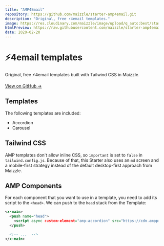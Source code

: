 ```yaml
---
title: "AMP4Email"
repository: https://github.com/maizzle/starter-amp4email.git
description: "Original, free ⚡4email templates."
image: https://res.cloudinary.com/maizzle/image/upload/q_auto:best/starters/amp4email.jpg
htmlPreview: https://raw.githubusercontent.com/maizzle/starter-amp4email/master/build_production/carousel.html
date: 2020-02-20
---
```


# ⚡4email templates

Original, free ⚡4email templates built with Tailwind CSS in Maizzle.

[View on GitHub &rarr;](https://github.com/maizzle/starter-amp4email.git)

## Templates

The following templates are included:

- Accordion
- Carousel

## Tailwind CSS

AMP templates don't allow inline CSS, so `important` is set to `false`  in `tailwind.config.js`. Because of that, this Starter also uses an `md` screen and a mobile-first strategy instead of the default desktop-first approach from Maizzle.

## AMP Components

For each component that you want to use in a template, you need to add its script to the `<head>`. We can push to the `head` stack from the Template:

```xml [src/templates/accordion.html]
<x-main>
  <push name="head">
    <script async custom-element="amp-accordion" src="https://cdn.ampproject.org/v0/amp-accordion-0.1.js"></script>
  </push>

  <!-- ...  -->
</x-main>
```
